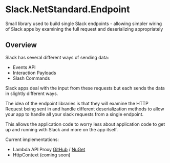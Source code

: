 # Slack.NetStandard.Endpoint
Small library used to build single Slack endpoints - allowing simpler wiring of Slack apps by examining the full request and deserializing appropriately


## Overview

Slack has several different ways of sending data:

*  Events API
*  Interaction Payloads
*  Slash Commands

Slack apps deal with the input from these requests but each sends the data in slightly different ways. 

The idea of the endpoint libraries is that they will examine the HTTP Request being sent in and handle different deserialization methods to allow your app to handle all your slack requests from a single endpoint.

This allows the application code to worry less about application code to get up and running with Slack and more on the app itself.

Current implementations:

*  Lambda API Proxy [GitHub](https://github.com/stoiveyp/Slack.NetStandard.Endpoint.ApiGatewayLambdaProxy) / [NuGet](https://nuget.org/packages/Slack.NetStandard.Endpoint.ApiGatewayLambdaProxy)
* HttpContext (coming soon)
